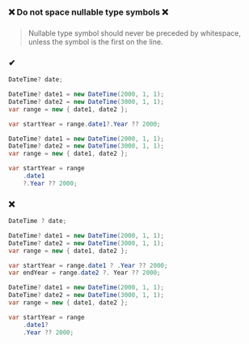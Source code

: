 ### ❌ Do not space nullable type symbols ❌
###

> Nullable type symbol should never be preceded by whitespace, unless the symbol is the first on the line.

### ✔
``` csharp
DateTime? date;
```
``` csharp
DateTime? date1 = new DateTime(2000, 1, 1);
DateTime? date2 = new DateTime(3000, 1, 1);
var range = new { date1, date2 };

var startYear = range.date1?.Year ?? 2000;
```
``` csharp
DateTime? date1 = new DateTime(2000, 1, 1);
DateTime? date2 = new DateTime(3000, 1, 1);
var range = new { date1, date2 };

var startYear = range
    .date1
    ?.Year ?? 2000;
```

### ❌ 
``` csharp
DateTime ? date;
```
``` csharp
DateTime? date1 = new DateTime(2000, 1, 1);
DateTime? date2 = new DateTime(3000, 1, 1);
var range = new { date1, date2 };

var startYear = range.date1 ? .Year ?? 2000;
var endYear = range.date2 ?. Year ?? 2000;
```
``` csharp
DateTime? date1 = new DateTime(2000, 1, 1);
DateTime? date2 = new DateTime(3000, 1, 1);
var range = new { date1, date2 };

var startYear = range
    .date1?
    .Year ?? 2000;
```
